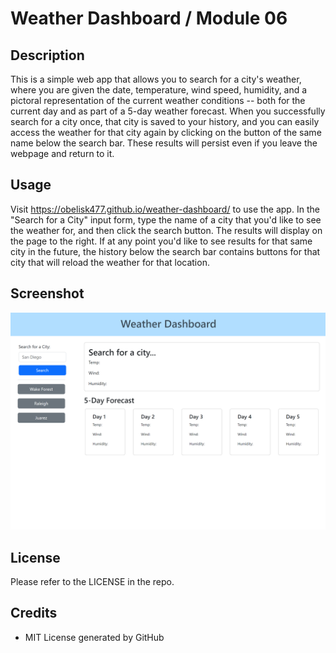# Weather Dashboard / Module 06

## Description

This is a simple web app that allows you to search for a city's weather, where you are given the date, temperature, wind speed, humidity, and a pictoral representation of the current weather conditions -- both for the current day and as part of a 5-day weather forecast. When you successfully search for a city once, that city is saved to your history, and you can easily access the weather for that city again by clicking on the button of the same name below the search bar. These results will persist even if you leave the webpage and return to it.

## Usage

Visit https://obelisk477.github.io/weather-dashboard/ to use the app. In the "Search for a City" input form, type the name of a city that you'd like to see the weather for, and then click the search button. The results will display on the page to the right. If at any point you'd like to see results for that same city in the future, the history below the search bar contains buttons for that city that will reload the weather for that location.

## Screenshot

![scheduler demo](./assets/images/WeatherDashboardSS.png)

## License

Please refer to the LICENSE in the repo.

## Credits

* MIT License generated by GitHub